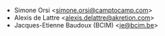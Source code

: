 - Simone Orsi \<<simone.orsi@camptocamp.com>\>
- Alexis de Lattre \<<alexis.delattre@akretion.com>\>
- Jacques-Etienne Baudoux (BCIM) \<<je@bcim.be>\>
